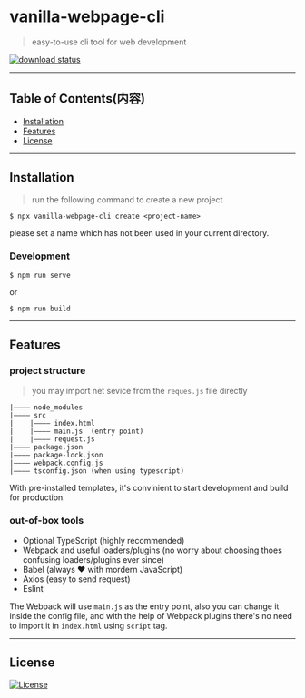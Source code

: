 # vanilla-webpage-cli

> easy-to-use cli tool for web development

[![download status](https://img.shields.io/npm/dt/vanilla-webpage-cli)](https://www.npmjs.com/package/vanilla-webpage-cli)

---

## Table of Contents(内容) 

- [Installation](#installation)
- [Features](#features)
- [License](#license)

---

## Installation

> run the following command to create a new project    

```shell
$ npx vanilla-webpage-cli create <project-name>
```
please set a name which has not been used in your current directory.

### Development

```shell
$ npm run serve
```
or

```shell
$ npm run build
```
---

## Features

### project structure

> you may import net sevice from the `reques.js` file directly

```
|———— node_modules
|———— src
|    |———— index.html
|    |———— main.js  (entry point)
|    |———— request.js
|———— package.json
|———— package-lock.json
|———— webpack.config.js
|———— tsconfig.json (when using typescript)
```

With pre-installed templates, it's convinient to start development and build for production.

### out-of-box tools

- Optional TypeScript (highly recommended)
- Webpack and useful loaders/plugins (no worry about choosing thoes confusing loaders/plugins ever since)
- Babel (always ❤ with mordern JavaScript)
- Axios (easy to send request)
- Eslint 
  
The Webpack will use `main.js` as the entry point, also you can change it inside the config file, and with the help of Webpack plugins there's no need to import it in `index.html` using `script` tag.

---

## License

[![License](http://img.shields.io/:license-mit-blue.svg?style=flat-square)](http://badges.mit-license.org)
